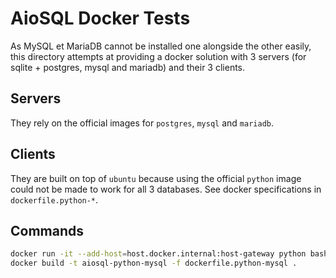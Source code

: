 # AioSQL Docker Tests

As MySQL et MariaDB cannot be installed one alongside the other easily,
this directory attempts at providing a docker solution with 3 servers
(for sqlite + postgres, mysql and mariadb) and their 3 clients.

## Servers

They rely on the official images for `postgres`, `mysql` and `mariadb`.

## Clients

They are built on top of `ubuntu` because using the official `python`
image could not be made to work for all 3 databases.
See docker specifications in `dockerfile.python-*`.

## Commands

```sh
docker run -it --add-host=host.docker.internal:host-gateway python bash
docker build -t aiosql-python-mysql -f dockerfile.python-mysql .
```
